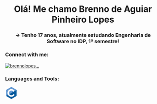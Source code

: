 <h1 align="center">Olá! Me chamo Brenno de Aguiar Pinheiro Lopes</h1>
<h3 align="center">-> Tenho 17 anos, atualmente estudando Engenharia de Software no IDP, 1º semestre!</h3>

<h3 align="left">Connect with me:</h3>
<p align="left">
<a href="https://instagram.com/brennolopes._" target="blank"><img align="center" src="https://raw.githubusercontent.com/rahuldkjain/github-profile-readme-generator/master/src/images/icons/Social/instagram.svg" alt="brennolopes._" height="30" width="40" /></a>
</p>

<h3 align="left">Languages and Tools:</h3>
<p align="left"> <a href="https://www.cprogramming.com/" target="_blank" rel="noreferrer"> <img src="https://raw.githubusercontent.com/devicons/devicon/master/icons/c/c-original.svg" alt="c" width="40" height="40"/> </a> </p>
